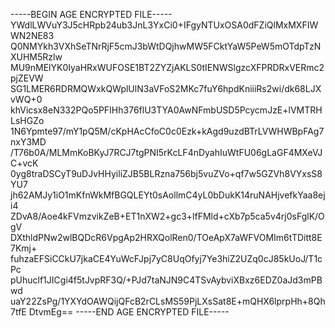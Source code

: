 -----BEGIN AGE ENCRYPTED FILE-----
YWdlLWVuY3J5cHRpb24ub3JnL3YxCi0+IFgyNTUxOSA0dFZiQlMxMXFIWWN2NE83
Q0NMYkh3VXhSeTNrRjF5cmJ3bWtDQjhwMW5FCktYaW5PeW5mOTdpTzNXUHM5Rzlw
MU9nMElYK0IyaHRxWUFOSE1BT2ZYZjAKLS0tIENWSlgzcXFPRDRxVERmc2pjZEVW
SG1LMER6RDRMQWxkQWplUlN3aVFoS2MKc7fuY6hpdKniiiRs2wi/dk68LJXvWQ+0
khVicsx8eN332PQo5PFIHh376flU3TYA0AwNFmbUSD5PcycmJzE+lVMTRHLsHGZo
1N6Ypmte97/mY1pQ5M/cKpHAcCfoC0c0Ezk+kAgd9uzdBTrLVWHWBpFAg7nxY3MD
/T76b0A/MLMmKoBKyJ7RCJ7tgPNI5rKcLF4nDyahIuWtFU06gLaGF4MXeVJC+vcK
0yg8traDSCyT9uDJvHHyiliZJB5BLRzna756bj5vuZVo+qf7w5GZVh8VYxsS8YU7
jh62AMJy1iO1mKfnWkMfBGQLEYt0sAollmC4yL0bDukK14ruNAHjvefkYaa8eji4
ZDvA8/Aoe4kFVmzvikZeB+ET1nXW2+gc3+lfFMld+cXb7p5ca5v4rj0sFglK/OgV
DXthldPNw2wlBQDcR6VpgAp2HRXQolRen0/TOeApX7aWFVOMIm6tTDitt8E7Kmj+
fuhzaEFSiCCkU7jkaCE4YuWcFJpj7yC8UqOfyj7Ye3hiZ2UZq0cJ85kUoJ/T1cPc
pUhuclf1JICgi4f5tJvpRF3Q/+PJd7taNJN9C4TSvAybviXBxz6EDZ0aJd3mPBwd
uaY22ZsPg/1YXYdOAWQijQFcB2rCLsMS59PjLXsSat8E+mQHX6lprpHh+8Qh7tfE
DtvmEg==
-----END AGE ENCRYPTED FILE-----
